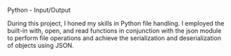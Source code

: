 Python - Input/Output

During this project, I honed my skills in Python file handling. I employed the built-in with, open, and read functions in conjunction with the json module to perform file operations and achieve the serialization and deserialization of objects using JSON.
